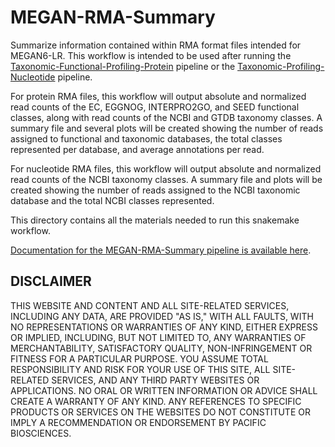 # MEGAN-RMA-Summary

Summarize information contained within RMA format files intended for MEGAN6-LR. This workflow is intended to be used after running the [Taxonomic-Functional-Profiling-Protein](https://github.com/PacificBiosciences/pb-metagenomics-tools/tree/master/Taxonomic-Functional-Profiling-Protein) pipeline or the [Taxonomic-Profiling-Nucleotide](https://github.com/PacificBiosciences/pb-metagenomics-tools/tree/master/Taxonomic-Profiling-Nucleotide) pipeline. 

For protein RMA files, this workflow will output absolute and normalized read counts of the EC, EGGNOG, INTERPRO2GO, and SEED functional classes, along with read counts of the NCBI and GTDB taxonomy classes. A summary file and several plots will be created showing the number of reads assigned to functional and taxonomic databases, the total classes represented per database, and average annotations per read. 

For nucleotide RMA files, this workflow will output absolute and normalized read counts of the NCBI taxonomy classes. A summary file and plots will be created showing the number of reads assigned to the NCBI taxonomic database and the total NCBI classes represented.

This directory contains all the materials needed to run this snakemake workflow.

[Documentation for the MEGAN-RMA-Summary pipeline is available here](https://github.com/PacificBiosciences/pb-metagenomics-tools/blob/master/docs/Tutorial-MEGAN-RMA-summary.md).


## DISCLAIMER
THIS WEBSITE AND CONTENT AND ALL SITE-RELATED SERVICES, INCLUDING ANY DATA, ARE PROVIDED "AS IS," WITH ALL FAULTS, WITH NO REPRESENTATIONS OR WARRANTIES OF ANY KIND, EITHER EXPRESS OR IMPLIED, INCLUDING, BUT NOT LIMITED TO, ANY WARRANTIES OF MERCHANTABILITY, SATISFACTORY QUALITY, NON-INFRINGEMENT OR FITNESS FOR A PARTICULAR PURPOSE. YOU ASSUME TOTAL RESPONSIBILITY AND RISK FOR YOUR USE OF THIS SITE, ALL SITE-RELATED SERVICES, AND ANY THIRD PARTY WEBSITES OR APPLICATIONS. NO ORAL OR WRITTEN INFORMATION OR ADVICE SHALL CREATE A WARRANTY OF ANY KIND. ANY REFERENCES TO SPECIFIC PRODUCTS OR SERVICES ON THE WEBSITES DO NOT CONSTITUTE OR IMPLY A RECOMMENDATION OR ENDORSEMENT BY PACIFIC BIOSCIENCES.
